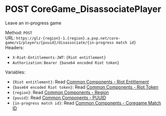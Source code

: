 <!--

This file is automatically generated!
Do not edit it directly!
See https://github.com/techchrism/valorant-api-docs/blob/trunk/contributing.md for more information.

-->

# POST CoreGame_DisassociatePlayer

Leave an in-progress game  


Method: `POST`  
URL: `https://glz-{region}-1.{region}.a.pvp.net/core-game/v1/players/{puuid}/disassociate/{in-progress match id}`  
Headers:
 - `X-Riot-Entitlements-JWT`: `{Riot entitlement}`
 - `Authorization`: `Bearer {base64 encoded Riot token}`

Variables:
 - `{Riot entitlement}`: Read [Common Components - Riot Entitlement](../common-components.md#riot-entitlement)
 - `{base64 encoded Riot token}`: Read [Common Components - Riot Token](../common-components.md#riot-token)
 - `{region}`: Read [Common Components - Region](../common-components.md#region)
 - `{puuid}`: Read [Common Components - PUUID](../common-components.md#puuid)
 - `{in-progress match id}`: Read [Common Components - Coregame Match ID](../common-components.md#coregame-match-id)

